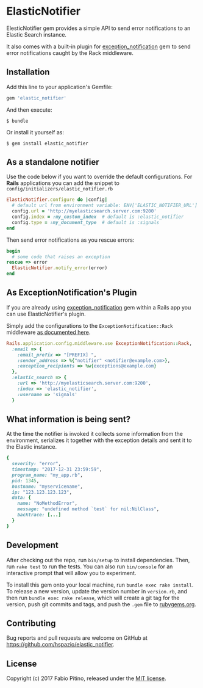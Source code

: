 # ElasticNotifier

ElesticNotifier gem provides a simple API to send error notifications to an Elastic Search instance. 

It also comes with a built-in plugin for [exception_notification][exception_notification] gem to send error notifications caught by the Rack middleware. 

## Installation

Add this line to your application's Gemfile:

```ruby
gem 'elastic_notifier'
```

And then execute:

    $ bundle

Or install it yourself as:

    $ gem install elastic_notifier

## As a standalone notifier

Use the code below if you want to override the default configurations. For __Rails__ applications you can add the snippet to `config/initializers/elastic_notifier.rb`

```ruby
ElasticNotifier.configure do |config|
  # default url from environment variable: ENV['ELASTIC_NOTIFIER_URL']
  config.url = 'http://myelasticsearch.server.com:9200' 
  config.index = :my_custom_index  # default is :elastic_notifier
  config.type = :my_document_type  # default is :signals
end
```
Then send error notifications as you rescue errors:

```ruby
begin
  # some code that raises an exception
rescue => error
  ElasticNotifier.notify_error(error)
end
```

## As ExceptionNotification's Plugin

If you are already using [exception_notification][exception_notification] gem within a Rails app you can use ElasticNotifier's plugin.

Simply add the configurations to the `ExceptionNotification::Rack` middleware [as documented here](https://github.com/smartinez87/exception_notification#rails).

```ruby
Rails.application.config.middleware.use ExceptionNotification::Rack,
  :email => {
    :email_prefix => "[PREFIX] ",
    :sender_address => %{"notifier" <notifier@example.com>},
    :exception_recipients => %w{exceptions@example.com}
  },
  :elastic_search => {
    :url => 'http://myelasticsearch.server.com:9200',
    :index => 'elastic_notifier',
    :username => 'signals'
  }
```

## What information is being sent?

At the time the notifier is invoked it collects some information from the environment, serializes it together with the exception details and sent it to the Elastic instance.

```ruby
{
  severity: "error",
  timestamp: "2017-12-31 23:59:59",
  program_name: "my_app.rb",
  pid: 1345,
  hostname: "myservicename",
  ip: "123.123.123.123",
  data: {
    name: "NoMethodError",
    message: "undefined method `test` for nil:NilClass",
    backtrace: [...]
  }
}

```

## Development

After checking out the repo, run `bin/setup` to install dependencies. Then, run `rake test` to run the tests. You can also run `bin/console` for an interactive prompt that will allow you to experiment.

To install this gem onto your local machine, run `bundle exec rake install`. To release a new version, update the version number in `version.rb`, and then run `bundle exec rake release`, which will create a git tag for the version, push git commits and tags, and push the `.gem` file to [rubygems.org](https://rubygems.org).

## Contributing

Bug reports and pull requests are welcome on GitHub at https://github.com/hspazio/elastic_notifier.


## License

Copyright (c) 2017 Fabio Pitino, released under the [MIT license](http://www.opensource.org/licenses/MIT).

[exception_notification]: https://github.com/smartinez87/exception_notification
